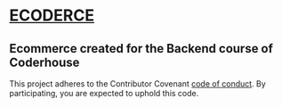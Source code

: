 ﻿<!-- # <img src="" width="60px" align="center" alt="Calculator Electron"> Electron Calculator -->
# [ECODERCE](https://ecoderce.herokuapp.com/)

Ecommerce created for the Backend course of Coderhouse
---

This project adheres to the Contributor Covenant [code of conduct](CODE_OF_CONDUCT.md).
By participating, you are expected to uphold this code.
